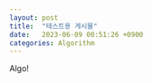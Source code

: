 ```yaml
---
layout: post
title:  "테스트용 게시물"
date:   2023-06-09 00:51:26 +0900
categories: Algorithm
---
```

Algo!